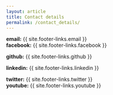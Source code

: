 ```yaml
---
layout: article
title: Contact details
permalink: /contact_details/
---
```

**email:** {{ site.footer-links.email }}  
**facebook:** {{ site.footer-links.facebook }}
<!-- **flickr:** {{ site.footer-links.flickr }} -->
**github:** {{ site.footer-links.github }}  
<!-- **instagram:** {{ site.footer-links.instagram }} -->
**linkedin:** {{ site.footer-links.linkedin }}  
<!-- **pinterest:** {{ site.footer-links.pinterest }}  -->
<!-- **rss:** {{ site.footer-links.rss }}  -->
**twitter:** {{ site.footer-links.twitter }}  
**youtube:** {{ site.footer-links.youtube }}  
<!-- **googleplus:** {{ site.footer-links.googleplus }}  -->
